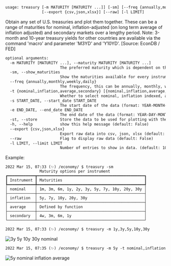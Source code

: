```txt
usage: treasury [-m MATURITY [MATURITY ...]] [-sm] [--freq {annually,monthly,weekly,daily}] [-t {nominal,inflation,average,secondary} [{nominal,inflation,average,secondary} ...]] [-s START_DATE] [-e END_DATE] [-st] [-h]
                [--export {csv,json,xlsx}] [--raw] [-l LIMIT]
```

Obtain any set of U.S. treasuries and plot them together. These can be a range of maturities for nominal, inflation-adjusted (on long term average of inflation adjusted) and secondary markets over a lengthy period. Note: 3-month and
10-year treasury yields for other countries are available via the command 'macro' and parameter 'M3YD' and 'Y10YD'. [Source: EconDB / FED]

```txt
optional arguments:
  -m MATURITY [MATURITY ...], --maturity MATURITY [MATURITY ...]
                        The preferred maturity which is dependent on the type of the treasury (default: ['1y'])
  -sm, --show_maturities
                        Show the maturities available for every instrument. (default: False)
  --freq {annually,monthly,weekly,daily}
                        The frequency, this can be annually, monthly, weekly or daily (default: monthly)
  -t {nominal,inflation,average,secondary} [{nominal,inflation,average,secondary} ...], --type {nominal,inflation,average,secondary} [{nominal,inflation,average,secondary} ...]
                        Whether to select nominal, inflation indexed, average inflation indexed or secondary market treasury rates (default: ['nominal'])
  -s START_DATE, --start_date START_DATE
                        The start date of the data (format: YEAR-MONTH-DAY, i.e. 2010-12-31) (default: 1934-01-31)
  -e END_DATE, --end_date END_DATE
                        The end date of the data (format: YEAR-DAY-MONTH, i.e. 2021-06-02) (default: 2022-03-15)
  -st, --store          Store the data to be used for plotting with the 'plot' command. (default: False)
  -h, --help            show this help message (default: False)
  --export {csv,json,xlsx}
                        Export raw data into csv, json, xlsx (default: )
  --raw                 Flag to display raw data (default: False)
  -l LIMIT, --limit LIMIT
                        Number of entries to show in data. (default: 10)
```

Example:
```
2022 Mar 15, 07:33 (✨) /economy/ $ treasury -sm
               Maturity options per instrument
┏━━━━━━━━━━━━┳━━━━━━━━━━━━━━━━━━━━━━━━━━━━━━━━━━━━━━━━━━━━━━━┓
┃ Instrument ┃ Maturities                                    ┃
┡━━━━━━━━━━━━╇━━━━━━━━━━━━━━━━━━━━━━━━━━━━━━━━━━━━━━━━━━━━━━━┩
│ nominal    │ 1m, 3m, 6m, 1y, 2y, 3y, 5y, 7y, 10y, 20y, 30y │
├────────────┼───────────────────────────────────────────────┤
│ inflation  │ 5y, 7y, 10y, 20y, 30y                         │
├────────────┼───────────────────────────────────────────────┤
│ average    │ Defined by function                           │
├────────────┼───────────────────────────────────────────────┤
│ secondary  │ 4w, 3m, 6m, 1y                                │
└────────────┴───────────────────────────────────────────────┘
```

```txt
2022 Mar 15, 07:33 (✨) /economy/ $ treasury -m 1y,3y,5y,10y,30y
```

![3y 5y 10y 30y nominal](https://user-images.githubusercontent.com/46355364/158575884-8ec4e1dc-fb5b-4440-be4b-5e1dcd6d2a5e.png)

```txt
2022 Mar 15, 07:35 (✨) /economy/ $ treasury -m 5y -t nominal,inflation,average -s 2005-01-01
```

![5y nominal inflation average](https://user-images.githubusercontent.com/46355364/158575921-ff7c387c-8eb6-4716-80c4-f4c5121633f2.png)
